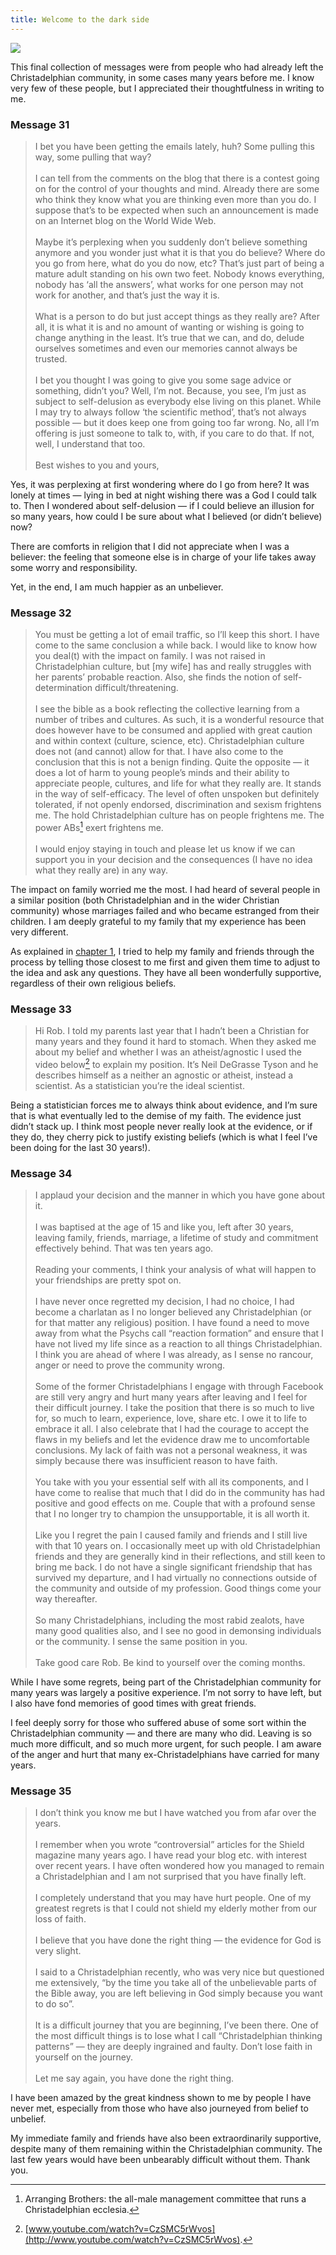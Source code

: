```yaml
---
title: Welcome to the dark side
---
```


![](buffalosunset.resized.jpg)

This final collection of messages were from people who had already left the Christadelphian community, in some cases many years before me. I know very few of these people, but I appreciated their thoughtfulness in writing to me.

### Message 31

>I bet you have been getting the emails lately, huh? Some pulling this way, some pulling that way?<br><br>
>I can tell from the comments on the blog that there is a contest going on for the control of your thoughts and mind. Already there are some who think they know what you are thinking even more than you do. I suppose that’s to be expected when such an announcement is made on an Internet blog on the World Wide Web.<br><br>
>Maybe it’s perplexing when you suddenly don’t believe something anymore and you wonder just what it is that you do believe? Where do you go from here, what do you do now, etc? That’s just part of being a mature adult standing on his own two feet. Nobody knows everything, nobody has ‘all the answers’, what works for one person may not work for another, and that’s just the way it is.<br><br>
>What is a person to do but just accept things as they really are? After all, it is what it is and no amount of wanting or wishing is going to change anything in the least. It’s true that we can, and do, delude ourselves sometimes and even our memories cannot always be trusted.<br><br>
>I bet you thought I was going to give you some sage advice or something, didn’t you? Well, I’m not. Because, you see, I’m just as subject to self-delusion as everybody else living on this planet. While I may try to always follow ‘the scientific method’, that’s not always possible — but it does keep one from going too far wrong. No, all I’m offering is just someone to talk to, with, if you care to do that. If not, well, I understand that too.<br><br>
>Best wishes to you and yours,

Yes, it was perplexing at first wondering where do I go from here? It was lonely at times — lying in bed at night wishing there was a God I could talk to. Then I wondered about self-delusion — if I could believe an illusion for so many years, how could I be sure about what I believed (or didn’t believe) now?

There are comforts in religion that I did not appreciate when I was a believer: the feeling that someone else is in charge of your life takes away some worry and responsibility.

Yet, in the end, I am much happier as an unbeliever.

### Message 32

>You must be getting a lot of email traffic, so I’ll keep this short. I have come to the same conclusion a while back. I would like to know how you deal(t) with the impact on family. I was not raised in Christadelphian culture, but [my wife] has and really struggles with her parents’ probable reaction. Also, she finds the notion of self-determination difficult/threatening.<br><br>
>I see the bible as a book reflecting the collective learning from a number of tribes and cultures. As such, it is a wonderful resource that does however have to be consumed and applied with great caution and within context (culture, science, etc). Christadelphian culture does not (and cannot) allow for that. I have also come to the conclusion that this is not a benign finding. Quite the opposite — it does a lot of harm to young people’s minds and their ability to appreciate people, cultures, and life for what they really are. It stands in the way of self-efficacy. The level of often unspoken but definitely tolerated, if not openly endorsed, discrimination and sexism frightens me. The hold Christadelphian culture has on people frightens me. The power ABs[^1] exert frightens me.<br><br>
>I would enjoy staying in touch and please let us know if we can support you in your decision and the consequences (I have no idea what they really are) in any way.

The impact on family worried me the most. I had heard of several people in a similar position (both Christadelphian and in the wider Christian community) whose marriages failed and who became estranged from their children. I am deeply grateful to my family that my experience has been very different.

As explained in [chapter 1](ch1.html), I tried to help my family and friends through the process by telling those closest to me first and given them time to adjust to the idea and ask any questions. They have all been wonderfully supportive, regardless of their own religious beliefs.

### Message 33

>Hi Rob. I told my parents last year that I hadn’t been a Christian for many years and they found it hard to stomach. When they asked me about my belief and whether I was an atheist/agnostic I used the video below[^2] to explain my position. It’s Neil DeGrasse Tyson and he describes himself as a neither an agnostic or atheist, instead a scientist. As a statistician you’re the ideal scientist.

Being a statistician forces me to always think about evidence, and I’m sure that is what eventually led to the demise of my faith. The evidence just didn’t stack up. I think most people never really look at the evidence, or if they do, they cherry pick to justify existing beliefs (which is what I feel I’ve been doing for the last 30 years!).

### Message 34

>I applaud your decision and the manner in which you have gone about it.<br><br>
>I was baptised at the age of 15 and like you, left after 30 years, leaving family, friends, marriage, a lifetime of study and commitment effectively behind. That was ten years ago.<br><br>
>Reading your comments, I think your analysis of what will happen to your friendships are pretty spot on.<br><br>
>I have never once regretted my decision, I had no choice, I had become a charlatan as I no longer believed any Christadelphian (or for that matter any religious) position. I have found a need to move away from what the Psychs call “reaction formation” and ensure that I have not lived my life since as a reaction to all things Christadelphian. I think you are ahead of where I was already, as I sense no rancour, anger or need to prove the community wrong.<br><br>
>Some of the former Christadelphians I engage with through Facebook are still very angry and hurt many years after leaving and I feel for their difficult journey. I take the position that there is so much to live for, so much to learn, experience, love, share etc. I owe it to life to embrace it all. I also celebrate that I had the courage to accept the flaws in my beliefs and let the evidence draw me to uncomfortable conclusions. My lack of faith was not a personal weakness, it was simply because there was insufficient reason to have faith.<br><br>
>You take with you your essential self with all its components, and I have come to realise that much that I did do in the community has had positive and good effects on me. Couple that with a profound sense that I no longer try to champion the unsupportable, it is all worth it.<br><br>
>Like you I regret the pain I caused family and friends and I still live with that 10 years on. I occasionally meet up with old Christadelphian friends and they are generally kind in their reflections, and still keen to bring me back. I do not have a single significant friendship that has survived my departure, and I had virtually no connections outside of the community and outside of my profession. Good things come your way thereafter.<br><br>
>So many Christadelphians, including the most rabid zealots, have many good qualities also, and I see no good in demonsing individuals or the community. I sense the same position in you.<br><br>
>Take good care Rob. Be kind to yourself over the coming months.

While I have some regrets, being part of the Christadelphian community for many years was largely a positive experience. I’m not sorry to have left, but I also have fond memories of good times with great friends.

I feel deeply sorry for those who suffered abuse of some sort within the Christadelphian community — and there are many who did. Leaving is so much more difficult, and so much more urgent, for such people. I am aware of the anger and hurt that many ex-Christadelphians have carried for many years.

### Message 35

>I don’t think you know me but I have watched you from afar over the years.<br><br>
>I remember when you wrote “controversial” articles for the Shield magazine many years ago. I have read your blog etc. with interest over recent years. I have often wondered how you managed to remain a Christadelphian and I am not surprised that you have finally left.<br><br>
>I completely understand that you may have hurt people. One of my greatest regrets is that I could not shield my elderly mother from our loss of faith.<br><br>
>I believe that you have done the right thing — the evidence for God is very slight.<br><br>
>I said to a Christadelphian recently, who was very nice but questioned me extensively, “by the time you take all of the unbelievable parts of the Bible away, you are left believing in God simply because you want to do so”.<br><br>
>It is a difficult journey that you are beginning, I’ve been there. One of the most difficult things is to lose what I call “Christadelphian thinking patterns” — they are deeply ingrained and faulty. Don’t lose faith in yourself on the journey.<br><br>
>Let me say again, you have done the right thing.

I have been amazed by the great kindness shown to me by people I have never met, especially from those who have also journeyed from belief to unbelief.

My immediate family and friends have also been extraordinarily supportive, despite many of them remaining within the Christadelphian community. The last few years would have been unbearably difficult without them. Thank you.

[^1]: Arranging Brothers: the all-male management committee that runs a Christadelphian ecclesia.

[^2]: [www.youtube.com/watch?v=CzSMC5rWvos](http://www.youtube.com/watch?v=CzSMC5rWvos).
